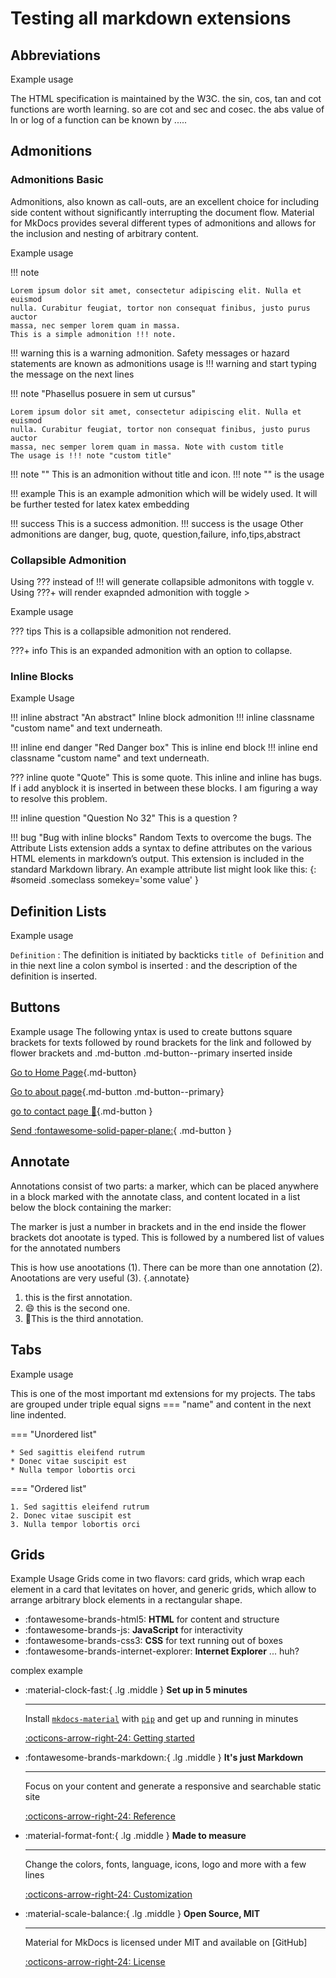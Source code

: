 # Testing all markdown extensions
## Abbreviations
Example usage 

The HTML specification is maintained by the W3C.
the sin, cos, tan and cot functions are worth learning.
so are cot and sec and cosec.
the abs value of ln or log of a function can be known by .....

## Admonitions
### Admonitions Basic
Admonitions, also known as call-outs, are an excellent choice for including side content without significantly interrupting the document flow. Material for MkDocs provides several different types of admonitions and allows for the inclusion and nesting of arbitrary content.

Example usage

!!! note

    Lorem ipsum dolor sit amet, consectetur adipiscing elit. Nulla et euismod
    nulla. Curabitur feugiat, tortor non consequat finibus, justo purus auctor
    massa, nec semper lorem quam in massa.
    This is a simple admonition !!! note.

!!! warning
    this is a warning admonition.
    Safety messages or hazard statements are known as admonitions
    usage is !!! warning and start typing the message on the next lines

!!! note "Phasellus posuere in sem ut cursus"

    Lorem ipsum dolor sit amet, consectetur adipiscing elit. Nulla et euismod
    nulla. Curabitur feugiat, tortor non consequat finibus, justo purus auctor
    massa, nec semper lorem quam in massa. Note with custom title
    The usage is !!! note "custom title"

!!! note ""
    This is an admonition without title and icon.
    !!! note "" is the usage

!!! example
    This is an example admonition which will be widely used.
    It will be further tested for latex katex embedding

!!! success
    This is a success admonition. !!! success is the usage
    Other admonitions are danger, bug, quote, question,failure, info,tips,abstract

### Collapsible Admonition

Using ??? instead of !!! will generate collapsible admonitons with toggle v.
Using ???+ will render exapnded admonition with toggle >

Example usage

??? tips
    This is a collapsible admonition not rendered.

???+ info
    This is an expanded admonition with an option to collapse.

### Inline Blocks

Example Usage 

!!! inline abstract "An abstract"
    Inline block admonition !!! inline classname "custom name" and text underneath.



!!! inline end danger "Red Danger box"
    This is inline end block !!! inline end classname "custom name" and text underneath.



??? inline quote "Quote"
    This is some quote.
    This inline and inline has bugs. 
    If i add anyblock it is inserted in between these blocks.
    I am figuring a way to resolve this problem.

!!! inline question "Question No 32"
    This is a question ?

!!! bug "Bug  with inline blocks"
    Random Texts to overcome the bugs.
    The Attribute Lists extension adds a syntax to define attributes on the various HTML elements in markdown’s output.
    This extension is included in the standard Markdown library.
    An example attribute list might look like this:
    {: #someid .someclass somekey='some value' }


## Definition Lists

Example usage 

`Definition`
: The definition is initiated by backticks `title of Definition` and in thie next line
a colon symbol is inserted : and the description of the definition is inserted.

## Buttons

Example usage
The following yntax is used to create buttons square brackets for texts followed by round brackets for the link and followed by flower brackets and .md-button .md-button--primary inserted inside

[Go to Home Page](./index.md){.md-button}

[Go to about page](./about.md){.md-button .md-button--primary}

[go to contact page :bus:](./contact.md){.md-button }

[Send :fontawesome-solid-paper-plane:](./index.md){ .md-button }

## Annotate

Annotations consist of two parts: a marker, which can be placed anywhere in a block marked with the annotate class, and content located in a list below the block containing the marker:

The marker is just a number in brackets and in the end inside the flower brackets dot anootate is typed. This is followed by a numbered list of values for the annotated numbers

This is how use anootations (1). There can be more than one annotation (2). Anootations are very useful (3).
{.annotate}

1. this is the first annotation.
2. :smile: this is the second one.
3. :rocket:This is the third annotation.

## Tabs

Example usage 

This is one of the most important md extensions for my projects.
The tabs are grouped under triple equal signs === "name" and content in the next line indented.

=== "Unordered list"

    * Sed sagittis eleifend rutrum
    * Donec vitae suscipit est
    * Nulla tempor lobortis orci

=== "Ordered list"

    1. Sed sagittis eleifend rutrum
    2. Donec vitae suscipit est
    3. Nulla tempor lobortis orci


## Grids

Example Usage
Grids come in two flavors: card grids, which wrap each element in a card that levitates on hover, and generic grids, which allow to arrange arbitrary block elements in a rectangular shape.

<div class="grid cards" markdown>

- :fontawesome-brands-html5: __HTML__ for content and structure
- :fontawesome-brands-js: __JavaScript__ for interactivity
- :fontawesome-brands-css3: __CSS__ for text running out of boxes
- :fontawesome-brands-internet-explorer: __Internet Explorer__ ... huh?

</div>


complex example

<div class="grid cards" markdown>

-   :material-clock-fast:{ .lg .middle } __Set up in 5 minutes__

    ---

    Install [`mkdocs-material`](#) with [`pip`](#) and get up
    and running in minutes

    [:octicons-arrow-right-24: Getting started](#)

-   :fontawesome-brands-markdown:{ .lg .middle } __It's just Markdown__

    ---

    Focus on your content and generate a responsive and searchable static site

    [:octicons-arrow-right-24: Reference](#)

-   :material-format-font:{ .lg .middle } __Made to measure__

    ---

    Change the colors, fonts, language, icons, logo and more with a few lines

    [:octicons-arrow-right-24: Customization](#)

-   :material-scale-balance:{ .lg .middle } __Open Source, MIT__

    ---

    Material for MkDocs is licensed under MIT and available on [GitHub]

    [:octicons-arrow-right-24: License](#)

</div>

